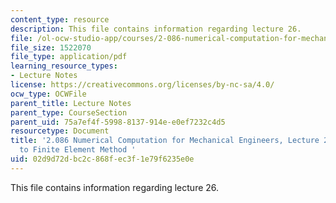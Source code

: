 ```yaml
---
content_type: resource
description: This file contains information regarding lecture 26.
file: /ol-ocw-studio-app/courses/2-086-numerical-computation-for-mechanical-engineers-spring-2013/02d9d72dbc2c868fec3f1e79f6235e0e_MIT2_086S13_lecture26.pdf
file_size: 1522070
file_type: application/pdf
learning_resource_types:
- Lecture Notes
license: https://creativecommons.org/licenses/by-nc-sa/4.0/
ocw_type: OCWFile
parent_title: Lecture Notes
parent_type: CourseSection
parent_uid: 75a7ef4f-5998-8137-914e-e0ef7232c4d5
resourcetype: Document
title: '2.086 Numerical Computation for Mechanical Engineers, Lecture 26: Introduction
  to Finite Element Method '
uid: 02d9d72d-bc2c-868f-ec3f-1e79f6235e0e
---
```

This file contains information regarding lecture 26.